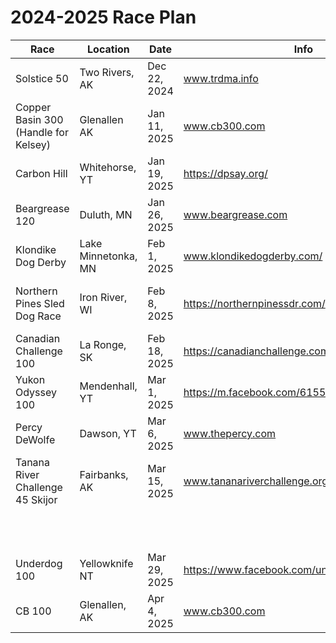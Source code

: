# 2024-2025 Race Plan

| Race                                 | Location            | Date         | Info                                          |            |                                       |                    |              |                                            |
|--------------------------------------|---------------------|--------------|-----------------------------------------------|------------|---------------------------------------|--------------------|--------------|--------------------------------------------|
| Solstice 50                          | Two Rivers, AK      | Dec 22, 2024 | www.trdma.info                                | Alternate: | Knik 100                              | Knik, AK           | Dec 21, 2024 | https://www.kniktrailblazers.org/knik-100-race.html                         |
| Copper Basin 300 (Handle for Kelsey) | Glenallen AK        | Jan 11, 2025 | www.cb300.com                                 |            |                                       |                    |              |                                            |
| Carbon Hill                          | Whitehorse, YT      | Jan 19, 2025 | https://dpsay.org/                            |            |                                       |                    |              |                                            |
| Beargrease 120                       | Duluth, MN          | Jan 26, 2025 | www.beargrease.com                            |            |                                       |                    |              |                                            |
| Klondike Dog Derby                   | Lake Minnetonka, MN | Feb 1, 2025  | www.klondikedogderby.com/                     | Alternate: | Caledonia Classic 100                 | Fort St. James, BC |              |                                            |
| Northern Pines Sled Dog Race         | Iron River, WI      | Feb 8, 2025  | https://northernpinessdr.com/                 | Alternate: | Race to the Sky 100 (Very optimistic) | Seeley Lake, MT    |              |                                            |
| Canadian Challenge 100               | La Ronge, SK        | Feb 18, 2025 | https://canadianchallenge.com/                |            |                                       |                    |              |                                            |
| Yukon Odyssey 100                    | Mendenhall, YT      | Mar 1, 2025  | https://m.facebook.com/61559555234258/        |            |                                       |                    |              |                                            |
| Percy DeWolfe                        | Dawson, YT          | Mar 6, 2025  | www.thepercy.com                              |            |                                       |                    |              |                                            |
| Tanana River Challenge 45 Skijor     | Fairbanks, AK       | Mar 15, 2025 | www.tananariverchallenge.org                  |            |                                       |                    |              |                                            |
|                                      |                     |              |                                               | Alternate: | T-DOG                                 | Fairbanks, AK      | Mar 23, 2025 | https://trailbreakerkennel.com/home/t-dog/ |
| Underdog 100                         | Yellowknife NT      | Mar 29, 2025 | https://www.facebook.com/underdogsleddograce/ | Alternate: | Valley Funale                         | Two Rivers, AK     | Mar 29, 2025 | www.trdma.info                             |
| CB 100                        | Glenallen, AK          | Apr 4, 2025  | www.cb300.com                              |            |                                       |                    |              |                                            |
